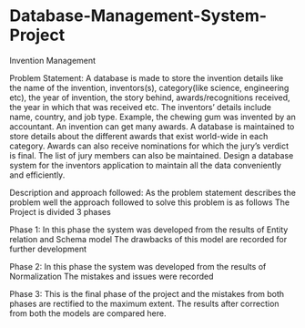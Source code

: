 # Database-Management-System-Project
Invention Management 

Problem Statement:
    A database is made to store the invention details like the name of the invention, inventors(s), category(like science, engineering etc), the year of invention, the story behind, awards/recognitions received, the year in which that was received etc. The inventors’ details include name, country, and job type. Example, the chewing gum was invented by an accountant. An invention can get many awards. A database is maintained to store details about the different awards that exist world-wide in each category. Awards can also receive nominations for which the jury’s verdict is final. The list of jury members can also be maintained. Design a database system for the inventors application to maintain all the data conveniently and efficiently.
    
Description and approach followed:
  As the problem statement describes the problem well the approach followed to solve this problem is as follows
The Project is divided 3 phases

Phase 1:
   In this phase the system was developed from the results of Entity relation and Schema model
   The drawbacks of this model are recorded for further development
  
Phase 2:
  In this phase the system was developed from the results of Normalization
  The mistakes and issues were recorded
 
Phase 3:
  This is the final phase of the project and the mistakes from both phases are rectified to the maximum extent. 
  The results after correction from both the models are compared here.
  
